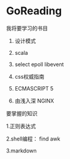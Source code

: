 GoReading
=========
我将要学习的书目

1. 设计模式

2. scala

3. select epoll libevent

4. css权威指南

5. ECMASCRIPT 5

6. 由浅入深 NGINX


要掌握的知识

1.正则表达式
  
2.shell编程： find  awk
  
3.markdown



